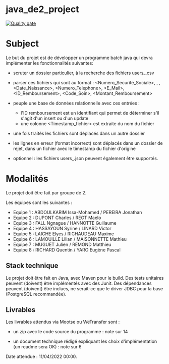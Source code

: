 # java_de2_project
[![Quality gate](https://sonarcloud.io/api/project_badges/quality_gate?project=Victor-Linard_java_de2_project)](https://sonarcloud.io/summary/new_code?id=Victor-Linard_java_de2_project)
# Subject

Le but du projet est de développer un programme batch java qui devra implémenter les fonctionnalités suivantes:

- scruter un dossier particulier, à la recherche des fichiers users_<YYYYMMDDHHmmSS>.csv

- parser ces fichiers qui sont au format :
<Numero_Securite_Sociale>, <Nom>, <Prenom>, <Date_Naissance>, <Numero_Telephone>, <E_Mail>, <ID_Remboursement>, <Code_Soin>, <Montant_Remboursement>

- peuple une base de données relationnelle avec ces entrées : 
  - l'ID remboursement est un identifiant qui permet de déterminer s'il s'agit d'un insert ou d'un update
  - une colonne <Timestamp_fichier> est extraite du nom du fichier

- une fois traités les fichiers sont déplacés dans un autre dossier

- les lignes en erreur (format incorrect) sont déplacés dans un dossier de rejet, dans un fichier avec le timestamp du fichier d'origine  

- optionnel : les fichiers users_<YYYYMMDDHHmmSS>.json peuvent également être supportés.

# Modalités

Le projet doit être fait par groupe de 2.

Les équipes sont les suivantes : 

- Equipe 1 : ABDOULKARIM	Issa-Mohamed / PEREIRA	Jonathan
- Equipe 2 : DUPONT	Charles / REOT	Maelo
- Equipe 3 : FALL	Ngnague / HANNOTTE	Guillaume
- Equipe 4 : HASSAYOUN	Syrine / LINARD	Victor	
- Equipe 5 : LAICHE	Elyes / RICHAUDEAU	Maxime
- Equipe 6 : LAMOUILLE	Lilian / MAISONNETTE	Mathieu	
- Equipe 7 : MUGUET	Julien / REMOND	Matthieu	
- Equipe 8 : RICHARD	Quentin / YARO	Eugène Pascal

## Stack technique

Le projet doit être fait en Java, avec Maven pour le build.
Des tests unitaires peuvent (doivent) être implémentés avec des Junit.
Des dépendances peuvent (doivent) être inclues, ne serait-ce que le driver JDBC pour la base (PostgreSQL recommandée).


## Livrables

Les livrables attendus via Mootse ou WeTransfer sont : 

- un zip avec le code source du programme : note sur 14

- un document technique rédigé expliquant les choix d'implémentation (un readme sera OK) : note sur 6

Date attendue : 11/04/2022 00:00.
